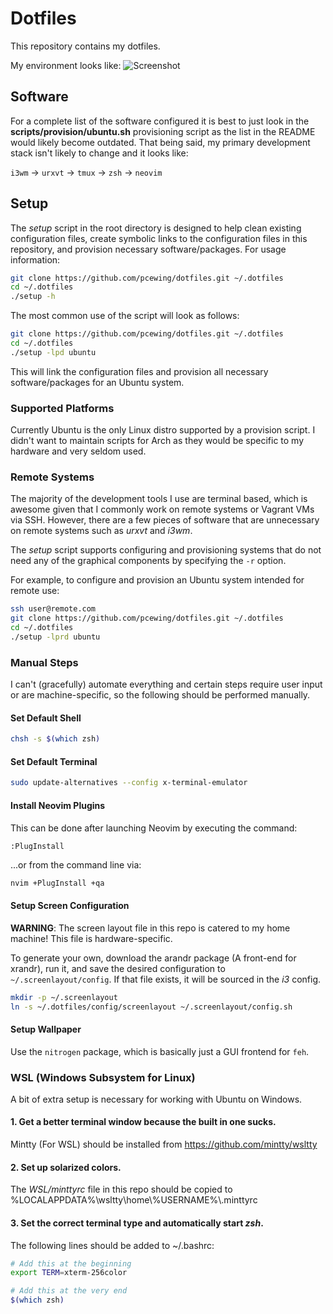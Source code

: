 # Dotfiles
This repository contains my dotfiles.

My environment looks like:
![Screenshot](./Screenshot.png)

## Software
For a complete list of the software configured it is best to just look in the **scripts/provision/ubuntu.sh** provisioning script as the list in the README would likely become outdated. That being said, my primary development stack isn't likely to change and it looks like:  

`i3wm` -> `urxvt` -> `tmux` -> `zsh` -> `neovim`

## Setup
The *setup* script in the root directory is designed to help clean existing configuration files, create symbolic links to the configuration files in this repository, and provision necessary software/packages. For usage information:
```bash
git clone https://github.com/pcewing/dotfiles.git ~/.dotfiles
cd ~/.dotfiles
./setup -h
```

The most common use of the script will look as follows:
```bash
git clone https://github.com/pcewing/dotfiles.git ~/.dotfiles
cd ~/.dotfiles
./setup -lpd ubuntu
```
This will link the configuration files and provision all necessary software/packages for an Ubuntu system.

### Supported Platforms
Currently Ubuntu is the only Linux distro supported by a provision script. I didn't want to maintain scripts for Arch as they would be specific to my hardware and very seldom used.

### Remote Systems
The majority of the development tools I use are terminal based, which is awesome given that I commonly work on remote systems or Vagrant VMs via SSH. However, there are a few pieces of software that are unnecessary on remote systems such as *urxvt* and *i3wm*.

The *setup* script supports configuring and provisioning systems that do not need any of the graphical components by specifying the `-r` option.

For example, to configure and provision an Ubuntu system intended for remote use:
```bash
ssh user@remote.com
git clone https://github.com/pcewing/dotfiles.git ~/.dotfiles
cd ~/.dotfiles
./setup -lprd ubuntu
```

### Manual Steps
I can't (gracefully) automate everything and certain steps require user input or are machine-specific, so the following should be performed manually.

#### Set Default Shell
```bash
chsh -s $(which zsh)
```

#### Set Default Terminal
```bash
sudo update-alternatives --config x-terminal-emulator
```

#### Install Neovim Plugins
This can be done after launching Neovim by executing the command:
```
:PlugInstall
```
...or from the command line via:
```bash
nvim +PlugInstall +qa
```

#### Setup Screen Configuration
**WARNING**: The screen layout file in this repo is catered to my home machine! This file is hardware-specific.

To generate your own, download the arandr package (A front-end for xrandr), run it, and save the desired configuration to `~/.screenlayout/config`. If that file exists, it will be sourced in the *i3* config.
```bash
mkdir -p ~/.screenlayout
ln -s ~/.dotfiles/config/screenlayout ~/.screenlayout/config.sh
```

#### Setup Wallpaper
Use the `nitrogen` package, which is basically just a GUI frontend for `feh`.

### WSL (Windows Subsystem for Linux)
A bit of extra setup is necessary for working with Ubuntu on Windows.

#### 1. Get a better terminal window because the built in one sucks.

Mintty (For WSL) should be installed from https://github.com/mintty/wsltty

#### 2. Set up solarized colors.

The *WSL/minttyrc* file in this repo should be copied to %LOCALAPPDATA%\\wsltty\\home\\%USERNAME%\\.minttyrc

#### 3. Set the correct terminal type and automatically start *zsh*.

The following lines should be added to ~/.bashrc:
```bash
# Add this at the beginning
export TERM=xterm-256color

# Add this at the very end
$(which zsh)
```

